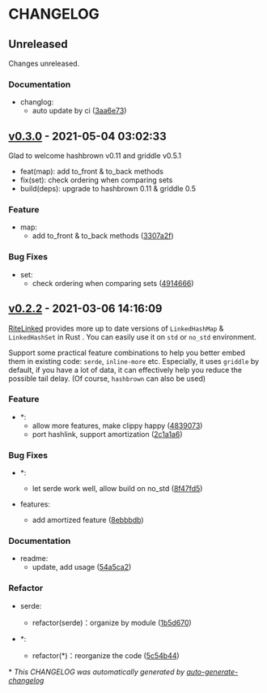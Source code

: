 # CHANGELOG

## Unreleased

Changes unreleased.

### Documentation

- changlog:
  - auto update by ci ([3aa6e73](https://github.com/ritedb/ritelinked/commit/3aa6e73bc310a299accf8ef3c212aa34cce2064d))

## [v0.3.0](https://github.com/ritedb/ritelinked/releases/tag/v0.3.0) - 2021-05-04 03:02:33

Glad to welcome hashbrown v0.11 and griddle v0.5.1

- feat(map): add to_front & to_back methods
- fix(set): check ordering when comparing sets
- build(deps): upgrade to hashbrown 0.11 & griddle 0.5

### Feature

- map:
  - add to_front & to_back methods ([3307a2f](https://github.com/ritedb/ritelinked/commit/3307a2f327269a3049bf8f84a91b51063ef55117))

### Bug Fixes

- set:
  - check ordering when comparing sets ([4914666](https://github.com/ritedb/ritelinked/commit/4914666e3f6700d1e63f3ed0534d0a661cfe103a))

## [v0.2.2](https://github.com/ritedb/ritelinked/releases/tag/v0.2.2) - 2021-03-06 14:16:09

[RiteLinked](https://github.com/ritedb/ritelinked) provides more up to date versions of `LinkedHashMap` & `LinkedHashSet` in Rust . 
You can easily use it on `std` or `no_std` environment.

Support some practical feature combinations to help you better embed them in existing code: `serde`, `inline-more` etc. 
Especially, it uses `griddle` by default, if you have a lot of data, it can effectively help you reduce the possible tail delay. 
(Of course, `hashbrown` can also be used)

### Feature

- *:
  - allow more features, make clippy happy ([4839073](https://github.com/ritedb/ritelinked/commit/4839073d87c75dae4259ca3b4bc9f9fdd3add184))
  - port hashlink, support amortization ([2c1a1a6](https://github.com/ritedb/ritelinked/commit/2c1a1a6db5d689f9f1b11f29f9eac64631d49244))

### Bug Fixes

- *:
  - let serde work well, allow build on no_std ([8f47fd5](https://github.com/ritedb/ritelinked/commit/8f47fd5a682a3de78bd4feb3c2772ab91d399b84))

- features:
  - add amortized feature ([8ebbbdb](https://github.com/ritedb/ritelinked/commit/8ebbbdb6372e129bc1257cd5a2fb1edae9018666))

### Documentation

- readme:
  - update, add usage ([54a5ca2](https://github.com/ritedb/ritelinked/commit/54a5ca2bb2b7eb0cc45e04800a4e6b5d72d2473b))

### Refactor

- serde:
  - refactor(serde)：organize by module ([1b5d670](https://github.com/ritedb/ritelinked/commit/1b5d670e06ae43b6d50d3446db9d8fb75ab1c4a0))

- *:
  - refactor(*)：reorganize the code ([5c54b44](https://github.com/ritedb/ritelinked/commit/5c54b44c181786061cd57890661e22eb364c66c1))

\* *This CHANGELOG was automatically generated by [auto-generate-changelog](https://github.com/BobAnkh/auto-generate-changelog)*
